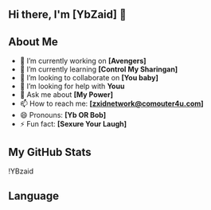 ## Hi there, I'm [YbZaid] 👋

## About Me
- 🔭 I’m currently working on **[Avengers]**
- 🌱 I’m currently learning **[Control My Sharingan]**
- 👯 I’m looking to collaborate on **[You baby]**
- 🤔 I’m looking for help with **Youu**
- 💬 Ask me about **[My Power]**
- 📫 How to reach me: **[zxidnetwork@comouter4u.com]**
- 😄 Pronouns: **[Yb OR Bob]**
- ⚡ Fun fact: **[Sexure Your Laugh]**

## My GitHub Stats
!YBzaid

## Language
<!-- Icons -->

[1.2]: http://i.imgur.com/9I6NRUm.png (github icon without padding)
[3.2]: https://raw.githubusercontent.com/MartinHeinz/MartinHeinz/master/linkedin-3-16.png (LinkedIn icon without padding)

<!-- Links to your social media accounts -->

[1]: http://www.github.com/YourUsername
[3]: https://www.linkedin.com/in/YourLinkedIn
